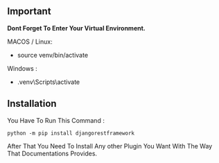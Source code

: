 ## Important
**Dont Forget To Enter Your Virtual Environment.**

MACOS / Linux:
- source venv/bin/activate

Windows :
- .venv\Scripts\activate

## Installation
You Have To Run This Command :

`python -m pip install djangorestframework`

After That You Need To Install Any other Plugin You Want With The Way That
Documentations Provides.

